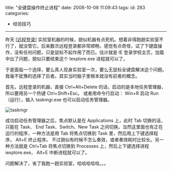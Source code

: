title: "全键盘操作终止进程"
date: 2008-10-08 11:09:43
tags:
id: 283
categories:
  - 经验技巧
---

昨天 [[远程登录](http://www.gaowhen.com/post/winxp-remote-desktop.html)] 实验室机器的时候，貌似机器有点死机。想着非得跑趟实验室不行了，就没管它。后来数次远程登录都非常顺畅，感觉有点奇怪，试了下键盘操作，没有任何问题，只是鼠标不起作用了而已。估计就是 IE 登录学校主页，加载中出了问题，貌似只要结束这个 Iexplore.exe 进程就可以了。

于是面临一个选择，要么真人现身实验室一次，要么无鼠标全键盘解决这个问题。我毫不犹豫的选择了后者。其实当时脑子里根本就没有前者的概念。

首先，远程登录的机器，直接 Ctrl+Alt+Delete 的话，启动的是本地任务管理器，所以要用另一个热键 Ctrl+Shift+Esc。
或者用命令行启动： Win+R 启动 Run（运行），输入 taskmgr.exe 也可以启动任务管理器。

![taskmgr](/images/ "taskmgr")

成功启动任务管理器之后，焦点默认是在 Applications 上，此时 Tab 切换的话，只能在 Task、 End Task、Switch、New Task 之间切换。当然这里面也有正在运行的程序，一种方法是用 Tab 将焦点切换到 Task 里，然后用上下键选择程序， Alt+E 终止程序。
不过貌似有时候不怎么奏效，或者奏效耗时比较长。另一种方法就是 Ctrl+Tab 将焦点切换到 Processes 上，然后上下键选择进程 iexplore.exe， Alt+E 中断进程就可以了。

问题解决了，省了我跑一趟实验室，哈哈哈哈哈。。。